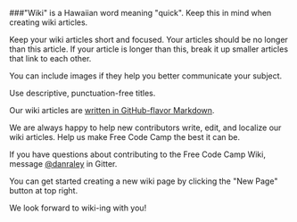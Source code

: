 ###"Wiki" is a Hawaiian word meaning "quick". Keep this in mind when creating wiki articles.

Keep your wiki articles short and focused. Your articles should be no longer than this article.  If your article is longer than this, break it up smaller articles that link to each other.

You can include images if they help you better communicate your subject. 

Use descriptive, punctuation-free titles.

Our wiki articles are [written in GitHub-flavor Markdown](https://github.com/adam-p/markdown-here/wiki/Markdown-Cheatsheet).

We are always happy to help new contributors write, edit, and localize our wiki articles. Help us make Free Code Camp the best it can be. 

If you have questions about contributing to the Free Code Camp Wiki, message [@danraley](https://gitter.im/danraley) in Gitter.

You can get started creating a new wiki page by clicking the "New Page" button at top right.

We look forward to wiki-ing with you!